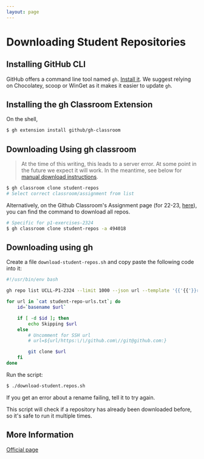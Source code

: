 ```yaml
---
layout: page
---
```


# Downloading Student Repositories

## Installing GitHub CLI

GitHub offers a command line tool named `gh`.
[Install it](https://github.com/cli/cli#installation).
We suggest relying on Chocolatey, scoop or WinGet as it makes it easier to update `gh`.

## Installing the gh Classroom Extension

On the shell,

```bash
$ gh extension install github/gh-classroom
```

## Downloading Using gh classroom

> At the time of this writing, this leads to a server error.
> At some point in the future we expect it will work.
> In the meantime, see below for [manual download instructions](#downloading-using-gh).

```bash
$ gh classroom clone student-repos
# Select correct classroom/assignment from list
```

Alternatively, on the Github Classroom's Assignment page (for 22-23, [here](https://classroom.github.com/classrooms/145902458-p1-exercises/assignments/p1-exercises-2324)), you can find the command to download all repos.

```bash
# Specific for p1-exercises-2324
$ gh classroom clone student-repos -a 494018
```

## Downloading using gh

Create a file `download-student-repos.sh` and copy paste the following code into it:

```bash
#!/usr/bin/env bash

gh repo list UCLL-P1-2324 --limit 1000 --json url --template '{{'{{'}}range .}}{{'{{'}}.url}}{{'{{'}}"\n"}}{{'{{'}}end}}' > student-repo-urls.txt

for url in `cat student-repo-urls.txt`; do
    id=`basename $url`

    if [ -d $id ]; then
        echo Skipping $url
    else
        # Uncomment for SSH url
        # url=${url/https:\/\/github.com\//git@github.com:}

        git clone $url
    fi
done
```

Run the script:

```bash
$ ./download-student.repos.sh
```

If you get an error about a rename failing, tell it to try again.

This script will check if a repository has already been downloaded before, so it's safe to run it multiple times.

## More Information

[Official page](https://docs.github.com/en/education/manage-coursework-with-github-classroom/teach-with-github-classroom/using-github-classroom-with-github-cli)
